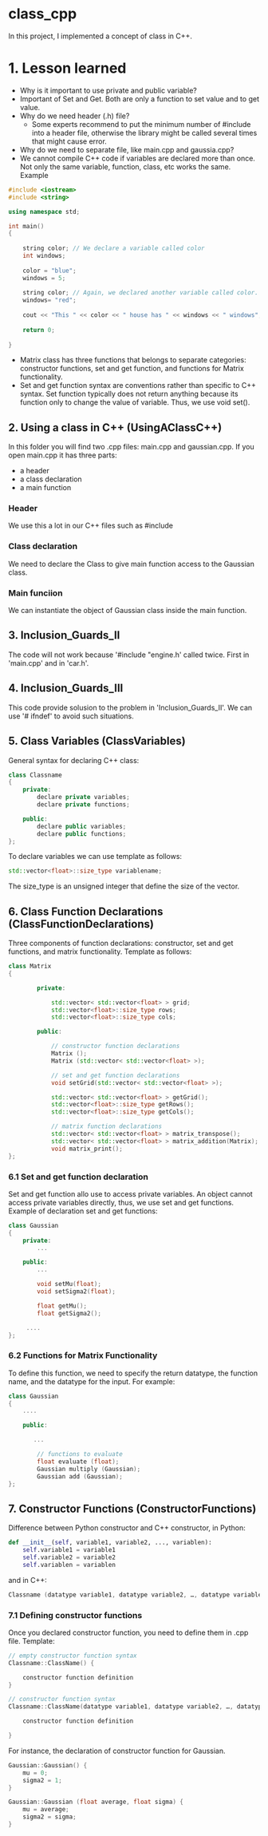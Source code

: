 # class_cpp
In this project, I implemented a concept of class in C++.

# 1. Lesson learned
- Why is it important to use private and public variable? 
- Important of Set and Get. Both are only a function to set value and to get value.
- Why do we need header (.h) file?
    - Some experts recommend to put the minimum number of #include into a header file, otherwise the library might be called several times that might cause error.
- Why do we need to separate file, like main.cpp and gaussia.cpp?
- We cannot compile C++ code if variables are declared more than once. Not only the same variable, function, class, etc works the same. Example
```cpp
#include <iostream>
#include <string>

using namespace std;

int main()
{
    
    string color; // We declare a variable called color
    int windows;
    
    color = "blue";
    windows = 5;
    
    string color; // Again, we declared another variable called color. This will produce an error
    windows= "red";
    
    cout << "This " << color << " house has " << windows << " windows";
    
    return 0;
    
}
```
- Matrix class has three functions that belongs to separate categories: constructor functions, set and get function, and functions for Matrix functionality.
- Set and get function syntax are conventions rather than specific to C++ syntax. Set function typically does not return anything because its function only to change the value of variable. Thus, we use void set().

## 2. Using a class in C++ (UsingAClassC++)
In this folder you will find two .cpp files: main.cpp and gaussian.cpp. If you open main.cpp it has three parts:
- a header
- a class declaration
- a main function

### Header
We use this a lot in our C++ files such as #include <iostream>

### Class declaration
We need to declare the Class to give main function access to the Gaussian class.

### Main funciion
We can instantiate the object of Gaussian class inside the main function.

## 3. Inclusion_Guards_II
The code will not work because '#include "engine.h' called twice. First in 'main.cpp' and in 'car.h'.

## 4. Inclusion_Guards_III
This code provide solusion to the problem in 'Inclusion_Guards_II'. We can use '# ifndef' to avoid such situations.

## 5. Class Variables (ClassVariables)
General syntax for declaring C++ class:
```cpp
class Classname
{
	private:
		declare private variables;
		declare private functions;

	public:
		declare public variables;
		declare public functions;
};
```

To declare variables we can use template as follows:
```cpp
std::vector<float>::size_type variablename;
```

The size_type is an unsigned integer that define the size of the vector.

## 6. Class Function Declarations (ClassFunctionDeclarations)
Three components of function declarations: constructor, set and get functions, and matrix functionality. Template as follows:

```cpp
class Matrix 
{

        private:

            std::vector< std::vector<float> > grid;
            std::vector<float>::size_type rows;
            std::vector<float>::size_type cols;

        public:

            // constructor function declarations
            Matrix ();
            Matrix (std::vector< std::vector<float> >);

            // set and get function declarations
            void setGrid(std::vector< std::vector<float> >);

            std::vector< std::vector<float> > getGrid();
            std::vector<float>::size_type getRows();
            std::vector<float>::size_type getCols();

            // matrix function declarations
            std::vector< std::vector<float> > matrix_transpose();
            std::vector< std::vector<float> > matrix_addition(Matrix);
            void matrix_print();  
};
```

### 6.1 Set and get function declaration
Set and get function allo use to access private variables. An object cannot access private variables directly, thus, we use set and get functions. Example of declaration set and get functions:

```cpp
class Gaussian
{
    private:
        ...

    public:
        ...

        void setMu(float);
        void setSigma2(float);

        float getMu();
        float getSigma2();

     ....
};
```

### 6.2 Functions for Matrix Functionality
To define this function, we need to specify the return datatype, the function name, and the datatype for the input. For example:
```cpp
class Gaussian
{
    ....

    public:

       ...

        // functions to evaluate 
        float evaluate (float);
        Gaussian multiply (Gaussian);
        Gaussian add (Gaussian);
};
```

## 7. Constructor Functions (ConstructorFunctions)
Difference between Python constructor and C++ constructor, in Python:
```python
def __init__(self, variable1, variable2, ..., variablen):
	self.variable1 = variable1
	self.variable2 = variable2
	self.variablen = variablen
```
and in C++:
```cpp
Classname (datatype variable1, datatype variable2, …, datatype variablen);
```

### 7.1 Defining constructor functions
Once you declared constructor function, you need to define them in .cpp file.
Template:
```cpp
// empty constructor function syntax
Classname::ClassName() {

	constructor function definition
}

// constructor function syntax
Classname::ClassName(datatype variable1, datatype variable2, …, datatype variablen) {

	constructor function definition

}
```
For instance, the declaration of constructor function for Gaussian.
```cpp
Gaussian::Gaussian() {
	mu = 0;
	sigma2 = 1;	
}

Gaussian::Gaussian (float average, float sigma) {
	mu = average;
	sigma2 = sigma;
}
```